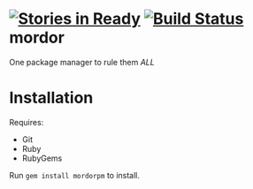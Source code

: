 [![Stories in Ready](https://badge.waffle.io/archimedespi/mordor.png?label=ready)](https://waffle.io/archimedespi/mordor) [![Build Status](http://img.shields.io/travis/ArchimedesPi/mordor.svg)](https://travis-ci.org/ArchimedesPi/mordor)
mordor
=======

One package manager to rule them *ALL*


Installation
============

Requires:
 + Git
 + Ruby
 + RubyGems

Run `gem install mordorpm` to install.
